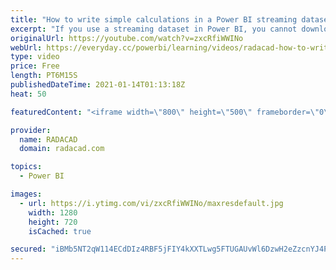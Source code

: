 ```yaml
---
title: "How to write simple calculations in a Power BI streaming dataset"
excerpt: "If you use a streaming dataset in Power BI, you cannot download the Power BI file, and you cannot open it using Power BI Desktop. This means that you are limited not to use calculations in a streaming dataset. However, there is a small trick which you can use and can be helpful. I will show you that"
originalUrl: https://youtube.com/watch?v=zxcRfiWWINo
webUrl: https://everyday.cc/powerbi/learning/videos/radacad-how-to-write-simple-calculations-in-a-power-bi-streaming-dataset/
type: video
price: Free
length: PT6M15S
publishedDateTime: 2021-01-14T01:13:18Z
heat: 50

featuredContent: "<iframe width=\"800\" height=\"500\" frameborder=\"0\" src=\"https://www.youtube.com/embed/zxcRfiWWINo\" allow=\"accelerometer; autoplay; encrypted-media; gyroscope; picture-in-picture\" allowfullscreen></iframe>"

provider:
  name: RADACAD
  domain: radacad.com

topics:
  - Power BI

images:
  - url: https://i.ytimg.com/vi/zxcRfiWWINo/maxresdefault.jpg
    width: 1280
    height: 720
    isCached: true

secured: "iBMb5NT2qW114ECdDIz4RBF5jFIY4kXXTLwg5FTUGAUvWl6DzwH2eZzcnYJ4PnbnF15fd5HtFUO+K3iSu3+PmmJg8QMpGz17rXsyAtrdLmCs2O7/5gPbEUjGaVxiLU8WqX7uMAo0YGA4GRKy5HP+HkX+lzBd0tj3vgdcKSaisAu2taP9qB6GwWu4BcdFNY/6lkY7cbJ42fkNyANfOtgte4QuQI41K1ueaQ3uiNjflyvZaFuFZW8l0tAcW/tksPuvp8+2GY+Lx01pijIOm+/pT1iebb5qhyVRD4AAeFz/IcgxW/llNYXidB4qSckFeh2ewkJYBsaproJJm64cm8jqZsUq0iqO5M7MF+k3FLTrmbBCEKZr+GQ7MYfP/buiIUpEFZhbfAhWsYiupTtFsvWbkwrf9Nf/xO5CbzHdrwN+5GU=;K++GvgkOMSB3itzhQW9JRQ=="
---
```


